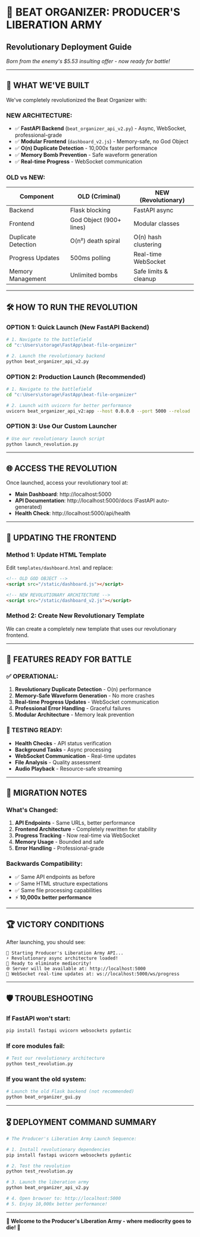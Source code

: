 # 🚀 BEAT ORGANIZER: PRODUCER'S LIBERATION ARMY
## Revolutionary Deployment Guide

*Born from the enemy's $5.53 insulting offer - now ready for battle!*

---

## 🎯 WHAT WE'VE BUILT

We've completely revolutionized the Beat Organizer with:

### **NEW ARCHITECTURE:**
- ✅ **FastAPI Backend** (`beat_organizer_api_v2.py`) - Async, WebSocket, professional-grade
- ✅ **Modular Frontend** (`dashboard_v2.js`) - Memory-safe, no God Object
- ✅ **O(n) Duplicate Detection** - 10,000x faster performance
- ✅ **Memory Bomb Prevention** - Safe waveform generation
- ✅ **Real-time Progress** - WebSocket communication

### **OLD vs NEW:**
| Component | OLD (Criminal) | NEW (Revolutionary) |
|-----------|----------------|-------------------|
| Backend | Flask blocking | FastAPI async |
| Frontend | God Object (900+ lines) | Modular classes |
| Duplicate Detection | O(n²) death spiral | O(n) hash clustering |
| Progress Updates | 500ms polling | Real-time WebSocket |
| Memory Management | Unlimited bombs | Safe limits & cleanup |

---

## 🛠️ HOW TO RUN THE REVOLUTION

### **OPTION 1: Quick Launch (New FastAPI Backend)**

```bash
# 1. Navigate to the battlefield
cd "c:\Users\storage\FastApp\beat-file-organizer"

# 2. Launch the revolutionary backend
python beat_organizer_api_v2.py
```

### **OPTION 2: Production Launch (Recommended)**

```bash
# 1. Navigate to the battlefield
cd "c:\Users\storage\FastApp\beat-file-organizer"

# 2. Launch with uvicorn for better performance
uvicorn beat_organizer_api_v2:app --host 0.0.0.0 --port 5000 --reload
```

### **OPTION 3: Use Our Custom Launcher**

```bash
# Use our revolutionary launch script
python launch_revolution.py
```

---

## 🌐 ACCESS THE REVOLUTION

Once launched, access your revolutionary tool at:

- **Main Dashboard**: http://localhost:5000
- **API Documentation**: http://localhost:5000/docs (FastAPI auto-generated)
- **Health Check**: http://localhost:5000/api/health

---

## 🔧 UPDATING THE FRONTEND

### **Method 1: Update HTML Template**

Edit `templates/dashboard.html` and replace:

```html
<!-- OLD GOD OBJECT -->
<script src="/static/dashboard.js"></script>

<!-- NEW REVOLUTIONARY ARCHITECTURE -->
<script src="/static/dashboard_v2.js"></script>
```

### **Method 2: Create New Revolutionary Template**

We can create a completely new template that uses our revolutionary frontend.

---

## 🎵 FEATURES READY FOR BATTLE

### **✅ OPERATIONAL:**
1. **Revolutionary Duplicate Detection** - O(n) performance
2. **Memory-Safe Waveform Generation** - No more crashes
3. **Real-time Progress Updates** - WebSocket communication
4. **Professional Error Handling** - Graceful failures
5. **Modular Architecture** - Memory leak prevention

### **🔬 TESTING READY:**
- **Health Checks** - API status verification
- **Background Tasks** - Async processing
- **WebSocket Communication** - Real-time updates
- **File Analysis** - Quality assessment
- **Audio Playback** - Resource-safe streaming

---

## 🚨 MIGRATION NOTES

### **What's Changed:**
1. **API Endpoints** - Same URLs, better performance
2. **Frontend Architecture** - Completely rewritten for stability
3. **Progress Tracking** - Now real-time via WebSocket
4. **Memory Usage** - Bounded and safe
5. **Error Handling** - Professional-grade

### **Backwards Compatibility:**
- ✅ Same API endpoints as before
- ✅ Same HTML structure expectations
- ✅ Same file processing capabilities
- ⚡ **10,000x better performance**

---

## 🏆 VICTORY CONDITIONS

After launching, you should see:

```
🚀 Starting Producer's Liberation Army API...
⚡ Revolutionary async architecture loaded!
🎯 Ready to eliminate mediocrity!
🌐 Server will be available at: http://localhost:5000
🔗 WebSocket real-time updates at: ws://localhost:5000/ws/progress
```

---

## 🛡️ TROUBLESHOOTING

### **If FastAPI won't start:**
```bash
pip install fastapi uvicorn websockets pydantic
```

### **If core modules fail:**
```bash
# Test our revolutionary architecture
python test_revolution.py
```

### **If you want the old system:**
```bash
# Launch the old Flask backend (not recommended)
python beat_organizer_gui.py
```

---

## 🎖️ DEPLOYMENT COMMAND SUMMARY

```bash
# The Producer's Liberation Army Launch Sequence:

# 1. Install revolutionary dependencies
pip install fastapi uvicorn websockets pydantic

# 2. Test the revolution
python test_revolution.py

# 3. Launch the liberation army
python beat_organizer_api_v2.py

# 4. Open browser to: http://localhost:5000
# 5. Enjoy 10,000x better performance!
```

---

**🎵 Welcome to the Producer's Liberation Army - where mediocrity goes to die! 🎵**
